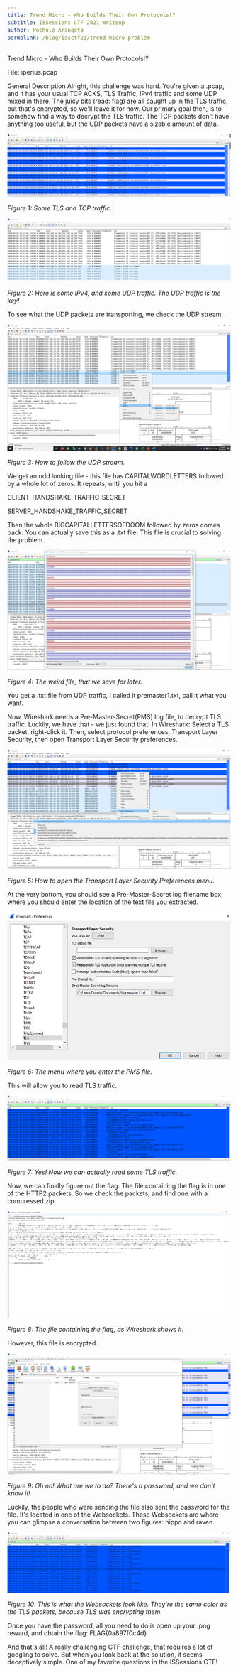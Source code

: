 ```yaml
---
title: Trend Micro - Who Builds Their Own Protocols!?
subtitle: ISSessions CTF 2021 Writeup
author: Pocholo Arangote
permalink: /blog/issctf21/trend-micro-problem
---
```


Trend Micro - Who Builds Their Own Protocols!?

File: iperius.pcap


General Description
Alright, this challenge was hard. You're given a .pcap, and it has your usual TCP ACKS, TLS Traffic, IPv4 traffic and some UDP mixed in there. The juicy bits (read: flag) are all caught up in the TLS traffic, but that's encrypted, so we'll leave it for now. Our primary goal then, is to somehow find a way to decrypt the TLS traffic. The TCP packets don't have anything too useful, but the UDP packets have a sizable amount of data. 

<div style="text-align:center;">
  <a href="/assets/img/blog/2021-03-28-trend-micro-question/Screenshot (164) 2.png">
    <img src="/assets/img/blog/2021-03-28-trend-micro-question/Screenshot (164) 2.png" alt="TLS,TCP">
  </a>
</div>

*Figure 1: Some TLS and TCP traffic.* 

<div style="text-align:center;">
  <a href="/assets/img/blog/2021-03-28-trend-micro-question/Screenshot (163).png">
    <img src="/assets/img/blog/2021-03-28-trend-micro-question/Screenshot (163).png" alt="v4,UDP">
  </a>
</div>

*Figure 2: Here is some IPv4, and some UDP traffic. The UDP traffic is the key!*

To see what the UDP packets are transporting, we check the UDP stream.

<div style="text-align:center;">
  <a href="/assets/img/blog/2021-03-28-trend-micro-question/Screenshot (166).png">
    <img src="/assets/img/blog/2021-03-28-trend-micro-question/Screenshot (166).png" alt="UDPSTREAM">
  </a>
</div>

*Figure 3: How to follow the UDP stream.*


We get an odd looking file - this file has CAPITALWORDLETTERS followed by a whole lot of zeros. It repeats, until you hit a   

CLIENT\_HANDSHAKE\_TRAFFIC\_SECRET
  

SERVER\_HANDSHAKE\_TRAFFIC\_SECRET

Then the whole BIGCAPITALLETTERSOFDOOM followed by zeros comes back.
You can actually save this as a .txt file. This file is crucial to solving the problem.
<div style="text-align:center;">
  <a href="/assets/img/blog/2021-03-28-trend-micro-question/Screenshot (167).png">
    <img src="/assets/img/blog/2021-03-28-trend-micro-question/Screenshot (167).png" alt="Weird">
  </a>
</div>

*Figure 4: The weird file, that we save for later.*

You get a .txt file from UDP traffic, I called it premaster1.txt, call it what you want.

Now, Wireshark needs a Pre-Master-Secret(PMS) log file, to decrypt TLS traffic. Luckily, we have that - we just found that! In Wireshark: Select a TLS packet, right-click it. Then, select protocol preferences, Transport Layer Security, then open Transport Layer Security preferences.
<div style="text-align:center;">
  <a href="/assets/img/blog/2021-03-28-trend-micro-question/Screenshot (168).png">
    <img src="/assets/img/blog/2021-03-28-trend-micro-question/Screenshot (168).png" alt="TLSMENU">
  </a>
</div>

*Figure 5: How to open the Transport Layer Security Preferences menu.*

At the very bottom, you should see a Pre-Master-Secret log filename box, where you should enter the location of the text file you extracted.
<div style="text-align:center;">
  <a href="/assets/img/blog/2021-03-28-trend-micro-question/Screenshot (169).png">
    <img src="/assets/img/blog/2021-03-28-trend-micro-question/Screenshot (169).png" alt="PMSMENU">
  </a>
</div>

*Figure 6: The menu where you enter the PMS file.*

This will allow you to read TLS traffic. 
<div style="text-align:center;">
  <a href="/assets/img/blog/2021-03-28-trend-micro-question/Screenshot (175).png">
    <img src="/assets/img/blog/2021-03-28-trend-micro-question/Screenshot (175).png" alt="TLS">
  </a>
</div>

*Figure 7: Yes! Now we can actually read some TLS traffic.*

Now, we can finally figure out the flag. The file containing the flag is in one of the HTTP2 packets. So we check the packets, and find one with a compressed zip.
<div style="text-align:center;">
  <a href="/assets/img/blog/2021-03-28-trend-micro-question/Screenshot (173).png">
    <img src="/assets/img/blog/2021-03-28-trend-micro-question/Screenshot (173).png" alt="LAG-F">
  </a>
</div>

*Figure 8: The file containing the flag, as Wireshark shows it.*

However, this file is encrypted. 
<div style="text-align:center;">
  <a href="/assets/img/blog/2021-03-28-trend-micro-question/Screenshot (171).png">
    <img src="/assets/img/blog/2021-03-28-trend-micro-question/Screenshot (171).png" alt="ENCRYPT">
  </a>
</div>

*Figure 9: Oh no! What are we to do? There's a password, and we don't know it!*

Luckily, the people who were sending the file also sent the password for the file. It's located in one of the Websockets. These Websockets are where you can glimpse a conversation between two figures: hippo and raven. 
<div style="text-align:center;">
  <a href="/assets/img/blog/2021-03-28-trend-micro-question/Screenshot (172).png">
    <img src="/assets/img/blog/2021-03-28-trend-micro-question/Screenshot (172).png" alt="TLS">
  </a>
</div>

*Figure 10: This is what the Websockets look like. They're the same color as the TLS packets, because TLS was encrypting them.*


Once you have the password, all you need to do is open up your .png reward, and obtain the flag: FLAG{0a897f0c4d} 

And that's all! A really challenging CTF challenge, that requires a lot of googling to solve. But when you look back at the solution, it seems deceptively simple. One of my favorite questions in the ISSessions CTF!
